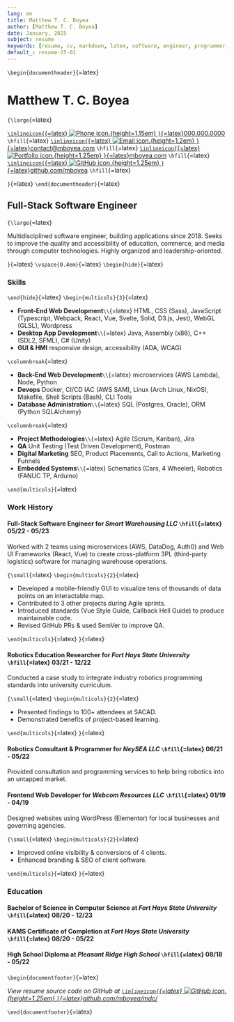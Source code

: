 ```yaml
---
lang: en
title: Matthew T. C. Boyea
author: [Matthew T. C. Boyea]
date: January, 2025
subject: resume
keywords: [resume, cv, markdown, latex, software, engineer, programmer, matthew, boyea]
default_: resume-25-01
---
```

`\begin{documentheader}`{=latex}

# Matthew T. C. Boyea

`{\large`{=latex}

[`\inlineicon{`{=latex}
![Phone icon.](imgs/icons8-phone-500.png){height=1.15em}
`}`{=latex}000.000.0000](tel:0000000000)
 `\hfill`{=latex}
[`\inlineicon{`{=latex}
![Email icon.](imgs/icons8-email-90.png){height=1.2em}
`}`{=latex}contact@mboyea.com](mailto:contact@mboyea.com)
`\hfill`{=latex}
[`\inlineicon{`{=latex}
![Portfolio icon.](imgs/icons8-portfolio-96.png){height=1.25em}
`}`{=latex}mboyea.com](https://www.mboyea.com)
`\hfill`{=latex}
[`\inlineicon{`{=latex}
![GitHub icon.](imgs/icons8-github-144.png){height=1.25em}
`}`{=latex}github.com/mboyea](https://github.com/mboyea)
`\hfill`{=latex}
<!---
[`\inlineicon{`{=latex}
![Location icon.](imgs/icons8-location-100.png){height=1.15em}
`}`{=latex}Atchison, KS](https://maps.app.goo.gl/7hCM6NohKpQa6KnB8)
`\hfill`{=latex}
--->
<!---
[`\inlineicon{`{=latex}
![LinkedIn icon.](imgs/icons8-linkedin-500.png){height=1.25em}
`}`{=latex}linkedin.com/in/mboyea](https://www.linkedin.com/in/mboyea/)
--->

`}`{=latex}
`\end{documentheader}`{=latex}

## Full-Stack Software Engineer

`{\large`{=latex}

Multidisciplined software engineer, building applications since 2018.
Seeks to improve the quality and accessibility of education, commerce, and media through computer technologies.
Highly organized and leadership-oriented.

`}`{=latex}
`\vspace{0.4em}`{=latex}
`\begin{hide}`{=latex}

### Skills

`\end{hide}`{=latex}
`\begin{multicols}{3}`{=latex}

- **Front-End Web Development**`\\`{=latex}
HTML, CSS (Sass), JavaScript (Typescript, Webpack, React, Vue, Svelte, Solid, D3.js, Jest), WebGL (GLSL), Wordpress
- **Desktop App Development**`\\`{=latex}
Java, Assembly (x86), C++ (SDL2, SFML), C# (Unity)
- **GUI & HMI**
responsive design, accessibility (ADA, WCAG)

`\columnbreak`{=latex}

- **Back-End Web Development**`\\`{=latex}
microservices (AWS Lambda), Node, Python
- **Devops**
Docker, CI/CD IAC (AWS SAM), Linux (Arch Linux, NixOS), Makefile, Shell Scripts (Bash), CLI Tools
- **Database Administration**`\\`{=latex}
SQL (Postgres, Oracle), ORM (Python SQLAlchemy)

`\columnbreak`{=latex}

- **Project Methodologies**`\\`{=latex}
Agile (Scrum, Kanban), Jira
- **QA**
Unit Testing (Test Driven Development), Postman
- **Digital Marketing**
SEO, Product Placements, Call to Actions, Marketing Funnels
- **Embedded Systems**`\\`{=latex}
Schematics (Cars, 4 Wheeler), Robotics (FANUC TP, Arduino)

`\end{multicols}`{=latex}

### Work History

#### **Full-Stack Software Engineer** for *Smart Warehousing LLC* `\hfill`{=latex} 05/22 - 05/23

Worked with 2 teams using microservices (AWS, DataDog, Auth0) and Web UI Frameworks (React, Vue) to create cross-platform 3PL (third-party logistics) software for managing warehouse operations.

`{\small`{=latex}
`\begin{multicols}{2}`{=latex}

- Developed a mobile-friendly GUI to visualize tens of thousands of data points on an interactable map.
- Contributed to 3 other projects during Agile sprints.
- Introduced standards (Vue Style Guide, Callback Hell Guide) to produce maintainable code.
- Revised GitHub PRs & used SemVer to improve QA.

`\end{multicols}`{=latex}
`}`{=latex}

#### **Robotics Education Researcher** for *Fort Hays State University* `\hfill`{=latex} 03/21 - 12/22

Conducted a case study to integrate industry robotics programming standards into university curriculum.

`{\small`{=latex}
`\begin{multicols}{2}`{=latex}

- Presented findings to 100+ attendees at SACAD.
- Demonstrated benefits of project-based learning.

`\end{multicols}`{=latex}
`}`{=latex}

#### **Robotics Consultant & Programmer** for *NeySEA LLC* `\hfill`{=latex} 06/21 - 05/22

Provided consultation and programming services to help bring robotics into an untapped market.

#### **Frontend Web Developer** for *Webcom Resources LLC* `\hfill`{=latex} 01/19 - 04/19

Designed websites using WordPress (Elementor) for local businesses and governing agencies.

`{\small`{=latex}
`\begin{multicols}{2}`{=latex}

- Improved online visibility & conversions of 4 clients.
- Enhanced branding & SEO of client software.

`\end{multicols}`{=latex}
`}`{=latex}

### Education

#### **Bachelor of Science in Computer Science** at *Fort Hays State University* `\hfill`{=latex} 08/20 - 12/23

#### **KAMS Certificate of Completion** at *Fort Hays State University* `\hfill`{=latex} 08/20 - 05/22

#### **High School Diploma** at *Pleasant Ridge High School* `\hfill`{=latex} 08/18 - 05/22

`\begin{documentfooter}`{=latex}

*View resume source code on GitHub at
[`\inlineicon{`{=latex}
![GitHub icon.](imgs/icons8-github-144.png){height=1.25em}
`}`{=latex}github.com/mboyea/mdc/](https://github.com/mboyea/mdc/)*


`\end{documentfooter}`{=latex}
